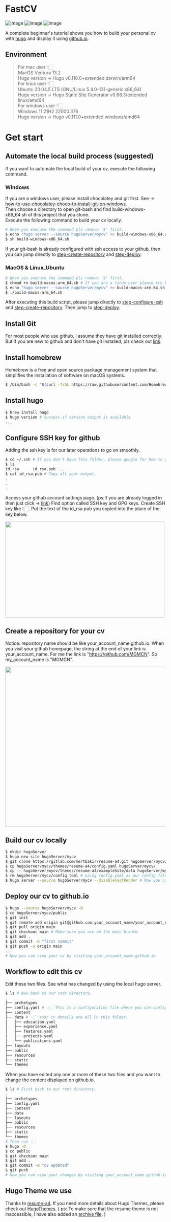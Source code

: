 # FastCV
![image](https://img.shields.io/github/actions/workflow/status/MGMCN/FastCV/actions.yml?logo=github)
![image](https://img.shields.io/github/last-commit/MGMCN/FastCV?logo=github)
![image](https://img.shields.io/github/license/MGMCN/FastCV)

A complete beginner's tutorial shows you how to build your personal cv with [hugo](https://github.com/gohugoio/hugo) and display it using [github.io](https://docs.github.com/en/pages).
## Environment
> For mac user 👇🏻  
> MacOS Ventura 13.2  
> Hugo version -> Hugo v0.110.0+extended darwin/arm64   
> For linux user 👇🏻  
> Ubuntu 20.04.5 LTS (GNU/Linux 5.4.0-131-generic x86_64)  
> Hugo version -> Hugo Static Site Generator v0.68.3/extended linux/amd64    
> For windows user 👇🏻  
> Windows 11 21H2 22000.376  
> Hugo version -> Hugo v0.111.0+extended windows/amd64
# Get start
## Automate the local build process (suggested)
If you want to automate the local build of your cv, execute the following command.
### Windows
If you are a windows user, please install chocolatey and git first. See -> [how-to-use-chocolatey-choco-to-install-git-on-windows](https://www.geeksforgeeks.org/how-to-use-chocolatey-choco-to-install-git-on-windows/).   
Then choose a directory to open git-bash and find build-windows-x86_64.sh of this project that you clone.  
Execute the following command to build your cv locally.  
```Bash
# When you execute the command plz remove '$' first.
$ echo "hugo server --source hugoServer/mycv" >> build-windows-x86_64.sh
$ sh build-windows-x86_64.sh
```
If your git-bash is already configured with ssh access to your github, then you can jump directly to [step-create-repository](#createrepository) and [step-deploy](#deploy).
### MacOS & Linux_Ubuntu
```Bash
# When you execute the command plz remove '$' first.
$ chmod +x build-macos-arm_64.sh # If you are a linux user please try build-linux-x86_64.sh
$ echo "hugo server --source hugoServer/mycv" >> build-macos-arm_64.sh
$ ./build-macos-arm_64.sh
```
After executing this build script, please jump directly to [step-configure-ssh](#configuressh) and [step-create-repository](#createrepository). Then jump to [step-deploy](#deploy).
## Install Git
For most people who use github, I assume they have git installed correctly. But if you are new to github and don't have git installed, plz check out [link](https://git-scm.com/download/mac).
## Install homebrew
Homebrew is a free and open source package management system that simplifies the installation of software on macOS systems.
```Bash
$ /bin/bash -c "$(curl -fsSL https://raw.githubusercontent.com/Homebrew/install/master/install.sh)"
```
## Install hugo
```Bash
$ brew install hugo
$ hugo version # Success if version output is available
...
```
## <a name="configuressh">Configure SSH key for github</a>
Adding the ssh key is for our later operations to go on smoothly.
```Bash
$ cd ~/.ssh # If you don't have this folder, please google for how to generate ssh key.
$ ls
id_rsa		id_rsa.pub ...
$ cat id_rsa.pub # Copy all your output.
.
.
.
```
Access your github account settings page. (ps:If you are already logged in then just click -> [link](https://github.com/settings/keys)) Find option called SSH key and GPG keys. Create SSH key like 👇🏻. Put the text of the id_rsa.pub you copied into the place of the key below.  

<img src="./images/add_sshkey.jpg" width = "500" height = "300"/>   

## <a name="createrepository">Create a repository for your cv</a>
Notice: repository name should be like your_account_name.github.io. When you visit your github homepage, the string at the end of your link is your_account_name. For me the link is "https://github.com/MGMCN". So my_account_name is "MGMCN".  

<img src="./images/create_repo.jpg" width = "700" height = "500"/>  

## Build our cv locally
```Bash
$ mkdir hugoServer
$ hugo new site hugoServer/mycv
$ git clone https://gitlab.com/mertbakir/resume-a4.git hugoServer/mycv/themes/resume-a4
$ cp hugoServer/mycv/themes/resume-a4/config.yaml hugoServer/mycv/
$ cp -r hugoServer/mycv/themes/resume-a4/exampleSite/data hugoServer/mycv/
$ rm hugoServer/mycv/config.toml # using config.yaml as our config file
$ hugo server --source hugoServer/mycv --disableFastRender # Now you can check your hugo-server is working locally by access http://localhost:1313/ .
```
## <a name="deploy">Deploy our cv to github.io</a>
```Bash
$ hugo --source hugoServer/mycv -D
$ cd hugoServer/mycv/public
$ git init
$ git remote add origin git@github.com:your_account_name/your_account_name.github.io.git
$ git pull origin main
$ git checkout main # Make sure you are on the main branch.
$ git add .
$ git commit -m "first commit"
$ git push -u origin main
...
# Now you can view your cv by visiting your_account_name.github.io
```
## Workflow to edit this cv
Edit these two files. See what has changed by using the local hugo server.
```Bash
$ ls # Now back to our root directory.
.
├── archetypes
├── config.yaml # 👈🏻 This is a configuration file where you can configure.
├── content
├── data # 👈🏻 Your cv details are all in this folder.
│   ├── education.yaml 
│   ├── experience.yaml
│   ├── features.yaml
│   ├── projects.yaml
│   └── publications.yaml
├── layouts
├── public
├── resources
├── static
└── themes
```
When you have edited any one or more of these two files and you want to change the content displayed on github.io.
```Bash
$ ls # First back to our root directory. 
.
├── archetypes
├── config.yaml
├── content
├── data
├── layouts
├── public
├── resources
├── static
└── themes
# Then run 👇🏻
$ hugo -D
$ cd public
$ git checkout main
$ git add .
$ git commit -m "cv updated"
$ git push
# Now you can view your changes by visiting your_account_name.github.io
```
## Hugo Theme we use
Thanks to [resume-a4](https://themes.gohugo.io/themes/resume-a4/). If you need more details about Hugo Themes, please check out [HugoThemes](https://themes.gohugo.io/). ( ps: To make sure that the resume theme is not inaccessible, I have also added an [archive file](https://github.com/MGMCN/FastCV/blob/main/resume-a4.zip). )
